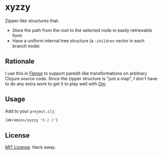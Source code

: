 # xyzzy
Zipper-like structures that:
* Store the path from the root to the selected node in easily retrievable form
* Have a uniform internal tree structure (a `:children` vector in each branch node)

## Rationale
I use this in [Flense](https://github.com/mkremins/flense) to support paredit-like transformations on arbitrary Clojure source code. Since the zipper structure is "just a map", I don't have to do any extra work to get it to play well with [Om](https://github.com/swannodette/om).

## Usage
Add to your `project.clj`:

```clojure
[mkremins/xyzzy "0.2.1"]
```

## License
[MIT License](http://opensource.org/licenses/MIT). Hack away.
